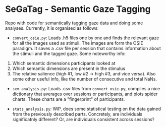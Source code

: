 # SeGaTag - Semantic Gaze Tagging
Repo with code for semantically tagging gaze data and doing some analyses.
Currently, it is organised as follows:

- `convert_osie.py`: Loads .h5 files one by one and finds the relevant gaze for all the images used as stimuli. The images are form the OSIE paradigm. It saves a .csv file per session that contains information about the stimuli and the tagged gaze. Some noteworthy info: 
1. Which semantic dimensions participants looked at
2. Which semantic dimensions are present in the stimulus
3. The relative salience (high #1, low #2 -> high #3, and vice versa).
Also some other useful info, like the number of consecutive and total NaNs.
- `sem_analysis.py`: Loads .csv files from `convert_osie.py`, compiles a nice dictionary that averages over sessions or participants, and plots spider charts. These charts are a "fingerprint" of participants.

- `stats_analysis.py`: WiP, does some statistical testing on the data gained from the previously described parts. Concretely, are individuals significatnly different? Or, are individuals consistent across sessions?
